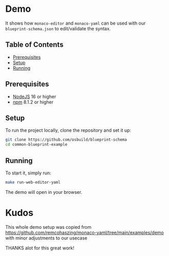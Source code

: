 # Demo

It shows how `monaco-editor` and `monaco-yaml` can be used with
our `blueprint-schema.json` to edit/validate the syntax.

## Table of Contents

- [Prerequisites](#prerequisites)
- [Setup](#setup)
- [Running](#running)

## Prerequisites

- [NodeJS](https://nodejs.org) 16 or higher
- [npm](https://github.com/npm/cli) 8.1.2 or higher

## Setup

To run the project locally, clone the repository and set it up:

```sh
git clone https://github.com/osbuild/blueprint-schema
cd common-blueprint-example
```

## Running

To start it, simply run:

```sh
make run-web-editor-yaml
```

The demo will open in your browser.

# Kudos
This whole demo setup was copied
from https://github.com/remcohaszing/monaco-yaml/tree/main/examples/demo
with minor adjustments to our usecase

THANKS alot for this great work!
